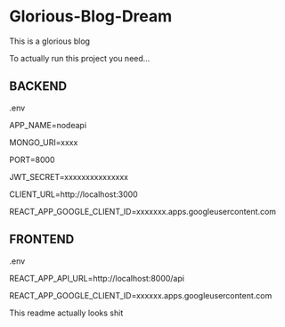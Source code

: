 # Glorious-Blog-Dream
This is a glorious blog



To actually run this project you need...


BACKEND
-------------------------------------------------------------------------
.env

APP_NAME=nodeapi

MONGO_URI=xxxx

PORT=8000

JWT_SECRET=xxxxxxxxxxxxxxx

CLIENT_URL=http://localhost:3000

REACT_APP_GOOGLE_CLIENT_ID=xxxxxxx.apps.googleusercontent.com


FRONTEND
--------------------------------------------------
.env

REACT_APP_API_URL=http://localhost:8000/api

REACT_APP_GOOGLE_CLIENT_ID=xxxxxx.apps.googleusercontent.com

This readme actually looks shit
